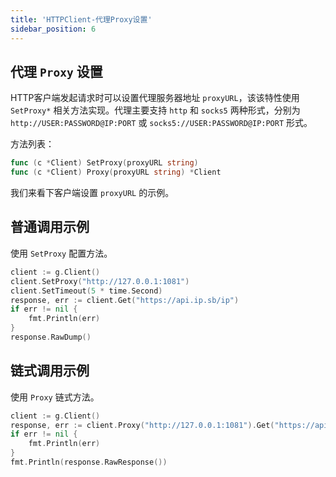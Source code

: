 ```yaml
---
title: 'HTTPClient-代理Proxy设置'
sidebar_position: 6
---
```


## 代理 `Proxy` 设置

HTTP客户端发起请求时可以设置代理服务器地址 `proxyURL`，该该特性使用 `SetProxy*` 相关方法实现。代理主要支持 `http` 和 `socks5` 两种形式，分别为 `http://USER:PASSWORD@IP:PORT` 或 `socks5://USER:PASSWORD@IP:PORT` 形式。

方法列表：

```  go
func (c *Client) SetProxy(proxyURL string)
func (c *Client) Proxy(proxyURL string) *Client

```

我们来看下客户端设置 `proxyURL` 的示例。

## 普通调用示例

使用 `SetProxy` 配置方法。

```  go
client := g.Client()
client.SetProxy("http://127.0.0.1:1081")
client.SetTimeout(5 * time.Second)
response, err := client.Get("https://api.ip.sb/ip")
if err != nil {
    fmt.Println(err)
}
response.RawDump()

```

## 链式调用示例

使用 `Proxy` 链式方法。

```  go
client := g.Client()
response, err := client.Proxy("http://127.0.0.1:1081").Get("https://api.ip.sb/ip")
if err != nil {
    fmt.Println(err)
}
fmt.Println(response.RawResponse())

```
